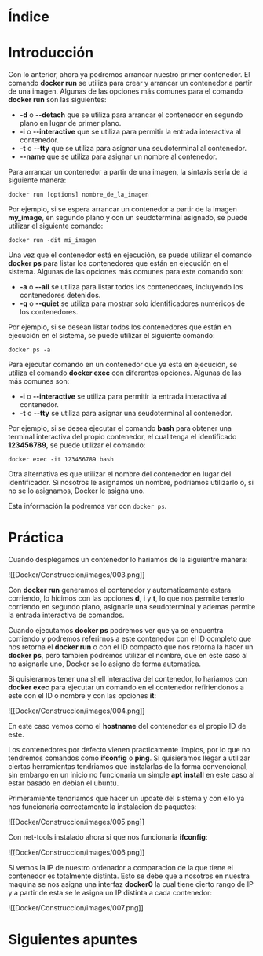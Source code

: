 # Índice

# Introducción

Con lo anterior, ahora ya podremos arrancar nuestro primer contenedor. El comando **docker run** se utiliza para crear y arrancar un contenedor a partir de una imagen. Algunas de las opciones más comunes para el comando **docker run** son las siguientes:

- **-d** o **--detach** que se utiliza para arrancar el contenedor en segundo plano en lugar de primer plano.
- **-i** o **--interactive** que se utiliza para permitir la entrada interactiva al contenedor.
- **-t** o **--tty** que se utiliza para asignar una seudoterminal al contenedor.
- **--name** que se utiliza para asignar un nombre al contenedor.

Para arrancar un contenedor a partir de una imagen, la sintaxis sería de la siguiente manera:

`docker run [options] nombre_de_la_imagen`

Por ejemplo, si se espera arrancar un contenedor a partir de la imagen **my_image**, en segundo plano y con un seudoterminal asignado, se puede utilizar el siguiente comando:

`docker run -dit mi_imagen`

Una vez que el contenedor está en ejecución, se puede utilizar el comando **docker ps** para listar los contenedores que están en ejecución en el sistema. Algunas de las opciones más comunes para este comando son:

- **-a** o **--all** se utiliza para listar todos los contenedores, incluyendo los contenedores detenidos.
- **-q** o **--quiet** se utiliza para mostrar solo identificadores numéricos de los contenedores.

Por ejemplo, si se desean listar todos los contenedores que están en ejecución en el sistema, se puede utilizar el siguiente comando:

`docker ps -a`

Para ejecutar comando en un contenedor que ya está en ejecución, se utiliza el comando **docker exec** con diferentes opciones. Algunas de las más comunes son:

- **-i** o **--interactive** se utiliza para permitir la entrada interactiva al contenedor.
- **-t** o **--tty** se utiliza para asignar una seudoterminal al contenedor.

Por ejemplo, si se desea ejecutar el comando **bash** para obtener una terminal interactiva del propio contenedor, el cual tenga el identificado **123456789**, se puede utilizar el comando:

`docker exec -it 123456789 bash`

Otra alternativa es que utilizar el nombre del contenedor en lugar del identificador. Si nosotros le asignamos un nombre, podríamos utilizarlo o, si no se lo asignamos, Docker le asigna uno. 

Esta información la podremos ver con `docker ps`.
# Práctica

Cuando desplegamos un contenedor lo hariamos de la siguientre manera:

![[Docker/Construccion/images/003.png]]

Con **docker run** generamos el contenedor y automaticamente estara corriendo, lo hicimos con las opciones **d**, **i** y **t**, lo que nos permite tenerlo corriendo en segundo plano, asignarle una seudoterminal y ademas permite la entrada interactiva de comandos.

Cuando ejecutamos **docker ps** podremos ver que ya se encuentra corriendo y podremos referirnos a este contenedor con el ID completo que nos retorna el **docker run** o con el ID compacto que nos retorna la hacer un **docker ps**, pero tambien podremos utilizar el nombre, que en este caso al no asignarle uno, Docker se lo asigno de forma automatica.

Si quisieramos tener una shell interactiva del contenedor, lo hariamos con **docker exec** para ejecutar un comando en el contenedor refiriendonos a este con el ID o nombre y con las opciones **it**:

![[Docker/Construccion/images/004.png]]

En este caso vemos como el **hostname** del contenedor es el propio ID de este.

Los contenedores por defecto vienen practicamente limpios, por lo que no tendremos comandos como **ifconfig** o **ping**. Si quisieramos llegar a utilizar ciertas herramientas tendriamos que instalarlas de la forma convencional, sin embargo en un inicio no funcionaria un simple **apt install** en este caso al estar basado en debian el ubuntu.

Primeramiente tendriamos que hacer un update del sistema y con ello ya nos funcionaria correctamente la instalacion de paquetes:

![[Docker/Construccion/images/005.png]]

Con net-tools instalado ahora si que nos funcionaria **ifconfig**:

![[Docker/Construccion/images/006.png]]

Si vemos la IP de nuestro ordenador a comparacion de la que tiene el contenedor es totalmente distinta. Esto se debe que a nosotros en nuestra maquina se nos asigna una interfaz **docker0** la cual tiene cierto rango de IP y a partir de esta se le asigna un IP distinta a cada contenedor:

![[Docker/Construccion/images/007.png]]


# Siguientes apuntes